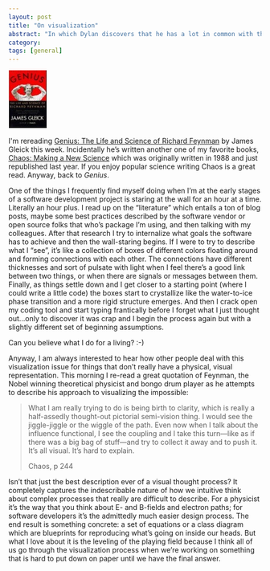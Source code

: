 ```yaml
---
layout: post
title: "On visualization"
abstract: "In which Dylan discovers that he has a lot in common with the genius physicist, Richard Feynman."
category: 
tags: [general]
---
```

![Genius](/images/gleick-genius.jpg)

I'm rereading [Genius: The Life and Science of Richard Feynman](http://www.amazon.com/Genius-Life-Science-Richard-Feynman/dp/0679747044) by James Gleick this week. Incidentally he’s written another one of my favorite books, [Chaos: Making a New Science](http://www.amazon.com/Chaos-Making-Science-James-Gleick/dp/0143113453/ref=pd_lpo_k2_dp_k2a_2_txt?pf_rd_p=304485601&pf_rd_s=lpo-top-stripe-2&pf_rd_t=201&pf_rd_i=0140092501&pf_rd_m=ATVPDKIKX0DER&pf_rd_r=15DPBWNCVV686K13DHDY) which was originally written in 1988 and just republished last year. If you enjoy popular science writing Chaos is a great read. Anyway, back to _Genius_.

One of the things I frequently find myself doing when I’m at the early stages of a software development project is staring at the wall for an hour at a time. Literally an hour plus. I read up on the “literature” which entails a ton of blog posts, maybe some best practices described by the software vendor or open source folks that who’s package I’m using, and then talking with my colleagues. After that research I try to internalize what goals the software has to achieve and then the wall-staring begins. If I were to try to describe what I “see”, it’s like a collection of boxes of different colors floating around and forming connections with each other. The connections have different thicknesses and sort of pulsate with light when I feel there’s a good link between two things, or when there are signals or messages between them. Finally, as things settle down and I get closer to a starting point (where I could write a little code) the boxes start to crystallize like the water-to-ice phase transition and a more rigid structure emerges. And then I crack open my coding tool and start typing frantically before I forget what I just thought out…only to discover it was crap and I begin the process again but with a slightly different set of beginning assumptions.

Can you believe what I do for a living? :-)

Anyway, I am always interested to hear how other people deal with this visualization issue for things that don’t really have a physical, visual representation. This morning I re-read a great quotation of Feynman, the Nobel winning theoretical physicist and bongo drum player as he attempts to describe his approach to visualizing the impossible:

> What I am really trying to do is being birth to clarity, which is really a half-assedly thought-out pictorial semi-vision thing. I would see the jiggle-jiggle or the wiggle of the path. Even now when I talk about the influence functional, I see the coupling and I take this turn—like as if there was a big bag of stuff—and try to collect it away and to push it. It’s all visual. It’s hard to explain.
>
> Chaos, p 244

Isn’t that just the best description ever of a visual thought process? It completely captures the indescribable nature of how we intuitive think about complex processes that really are difficult to describe. For a physicist it’s the way that you think about E- and B-fields and electron paths; for software developers it’s the admittedly much easier design process. The end result is something concrete: a set of equations or a class diagram which are blueprints for reproducing what’s going on inside our heads. But what I love about it is the leveling of the playing field because I think all of us go through the visualization process when we’re working on something that is hard to put down on paper until we have the final answer.